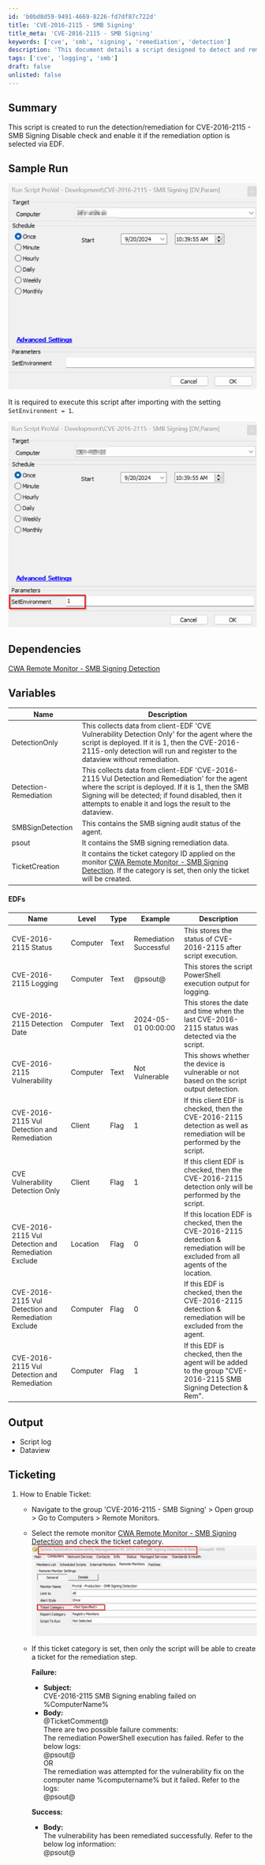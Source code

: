 ```yaml
---
id: 'b0bd8d59-9491-4669-8226-fd7df87c722d'
title: 'CVE-2016-2115 - SMB Signing'
title_meta: 'CVE-2016-2115 - SMB Signing'
keywords: ['cve', 'smb', 'signing', 'remediation', 'detection']
description: 'This document details a script designed to detect and remediate the CVE-2016-2115 vulnerability related to SMB signing. It includes sample runs, dependencies, variables used in the script, output details, and ticketing procedures for successful remediation.'
tags: ['cve', 'logging', 'smb']
draft: false
unlisted: false
---
```


## Summary

This script is created to run the detection/remediation for CVE-2016-2115 - SMB Signing Disable check and enable it if the remediation option is selected via EDF.

## Sample Run

![Sample Run Image 1](../../../static/img/CVE-2016-2115---SMB-Signing/image_1.png)

It is required to execute this script after importing with the setting `SetEnvironment = 1`.

![Sample Run Image 2](../../../static/img/CVE-2016-2115---SMB-Signing/image_2.png)

## Dependencies

[CWA Remote Monitor - SMB Signing Detection](<../monitors/CVE-2016-2183 Birthday Attacks 3DES Cipher Suites.md>)

## Variables

| Name                        | Description                                                                                                                                                                                                                                           |
|-----------------------------|-------------------------------------------------------------------------------------------------------------------------------------------------------------------------------------------------------------------------------------------------------|
| DetectionOnly               | This collects data from client-EDF 'CVE Vulnerability Detection Only' for the agent where the script is deployed. If it is 1, then the CVE-2016-2115-only detection will run and register to the dataview without remediation.                       |
| Detection-Remediation       | This collects data from client-EDF 'CVE-2016-2115 Vul Detection and Remediation' for the agent where the script is deployed. If it is 1, then the SMB Signing will be detected; if found disabled, then it attempts to enable it and logs the result to the dataview. |
| SMBSignDetection            | This contains the SMB signing audit status of the agent.                                                                                                                                                                                          |
| psout                       | It contains the SMB signing remediation data.                                                                                                                                                                                                      |
| TicketCreation              | It contains the ticket category ID applied on the monitor [CWA Remote Monitor - SMB Signing Detection](<../monitors/CVE-2016-2183 Birthday Attacks 3DES Cipher Suites.md>). If the category is set, then only the ticket will be created.                             |

#### EDFs

| Name                                              | Level     | Type  | Example                      | Description                                                                                                         |
|---------------------------------------------------|-----------|-------|------------------------------|---------------------------------------------------------------------------------------------------------------------|
| CVE-2016-2115 Status                              | Computer  | Text  | Remediation Successful        | This stores the status of CVE-2016-2115 after script execution.                                                  |
| CVE-2016-2115 Logging                             | Computer  | Text  | @psout@                      | This stores the script PowerShell execution output for logging.                                                  |
| CVE-2016-2115 Detection Date                      | Computer  | Text  | 2024-05-01 00:00:00          | This stores the date and time when the last CVE-2016-2115 status was detected via the script.                     |
| CVE-2016-2115 Vulnerability                       | Computer  | Text  | Not Vulnerable               | This shows whether the device is vulnerable or not based on the script output detection.                          |
| CVE-2016-2115 Vul Detection and Remediation       | Client    | Flag  | 1                            | If this client EDF is checked, then the CVE-2016-2115 detection as well as remediation will be performed by the script. |
| CVE Vulnerability Detection Only                  | Client    | Flag  | 1                            | If this client EDF is checked, then the CVE-2016-2115 detection only will be performed by the script.              |
| CVE-2016-2115 Vul Detection and Remediation Exclude| Location  | Flag  | 0                            | If this location EDF is checked, then the CVE-2016-2115 detection & remediation will be excluded from all agents of the location. |
| CVE-2016-2115 Vul Detection and Remediation Exclude| Computer  | Flag  | 0                            | If this EDF is checked, then the CVE-2016-2115 detection & remediation will be excluded from the agent.            |
| CVE-2016-2115 Vul Detection and Remediation       | Computer  | Flag  | 1                            | If this EDF is checked, then the agent will be added to the group "CVE-2016-2115 SMB Signing Detection & Rem".     |

## Output

- Script log
- Dataview

## Ticketing

1. How to Enable Ticket:
   - Navigate to the group 'CVE-2016-2115 - SMB Signing' > Open group > Go to Computers > Remote Monitors.
   - Select the remote monitor [CWA Remote Monitor - SMB Signing Detection](<../monitors/SMB Signing Detection.md>) and check the ticket category.  
   ![Ticketing Image](../../../static/img/CVE-2016-2115---SMB-Signing/image_3.png)
   - If this ticket category is set, then only the script will be able to create a ticket for the remediation step.
     
     **Failure:**
     - **Subject:**  
       CVE-2016-2115 SMB Signing enabling failed on %ComputerName%  
     - **Body:**  
       @TicketComment@  
       There are two possible failure comments:  
       The remediation PowerShell execution has failed. Refer to the below logs:  
       @psout@  
       OR  
       The remediation was attempted for the vulnerability fix on the computer name %computername% but it failed. Refer to the logs:  
       @psout@  
     
     **Success:**  
     - **Body:**  
       The vulnerability has been remediated successfully. Refer to the below log information:  
       @psout@  



